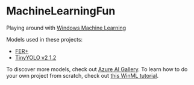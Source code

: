 # MachineLearningFun

Playing around with <a href="https://docs.microsoft.com/en-us/windows/ai/" target="_blank">Windows Machine Learning</a>

Models used in these projects:

-  <a href="https://gallery.azure.ai/Model/FER-Emotion-Recognition-1-2-2" target="_blank">FER+</a>
- <a href="https://gallery.azure.ai/Model/Tiny-YOLOv2-1-2-3" target="_blank">TinyYOLO v2 1.2</a>

To discover more models, check out <a href="https://gallery.azure.ai/models" target="_blank">Azure AI Gallery</a>. To learn how to do your own project from scratch, check out <a href="https://docs.microsoft.com/en-us/windows/ai/get-started-uwp" target="_blank">this WinML tutorial</a>.
